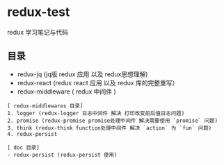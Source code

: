 # redux-test
redux 学习笔记与代码
## 目录
- redux-jq  (jq版 redux 应用 以及 redux思想理解)
- redux-react (redux react 应用 以及 redux 库的完整重写）
- redux-middleware ( redux 中间件 ) 
```
[ redux-middlewares 目录]
1. logger (redux-logger 日志中间件 解决 打印改变前后值日志问题)
2. promise (redux-promise promise处理中间件 解决需要使用 `promise` 问题)
3. think (redux-think function处理中间件 解决 `action` 为 `fun` 问题) 
4. redux-persist
```
```
[ doc 目录]
- redux-persist (redux-persist 使用)
```
